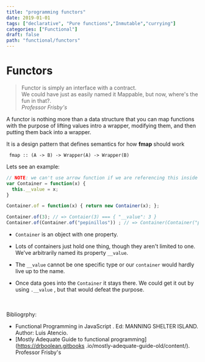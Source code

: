```yaml
---
title: "programming functors"
date: 2019-01-01
tags: ["declarative", "Pure functions","Inmutable","currying"]
categories: ["Functional"]
draft: false
path: "functional/functors"
---
```


# Functors

<blockquote>
Functor is simply an interface with a contract. 
<br>We could have just as easily named it Mappable, but now, where's the fun in that?.
<br><i>Professor Frisby's</i>
</blockquote>

A functor is nothing more than a data structure that you can map functions with the purpose of
lifting values intro a wrapper, modifying them, and then putting them back into a wrapper.

It is a design pattern that defines semantics for how **fmap** should work

` fmap :: (A -> B) -> Wrapper(A) -> Wrapper(B)`

Lets see an example:

```javascript
// NOTE: we can't use arrow function if we are referencing this inside the function (no "new" for arrow functions)
var Container = function(x) {
  this.__value = x;
}

Container.of = function(x) { return new Container(x); };

Container.of(3); // => Contaier(3) === { "__value": 3 }
Container.of(Container.of("pepinillos")) ; // => Container(Container("pepinillos")) === { "__value": { "__value": "pepinillos" } }

```
* `Container` is an object with one property. 

* Lots of containers just hold one thing, though they aren't limited to one. 
We've arbitrarily named its property `__value`.

* The `__value` cannot be one specific type or our `container` would hardly live up to the name. 

* Once data goes into the `Container` it stays there. We could get it out by using `.__value` , but that would defeat the purpose.



<br><br>
Bibliogrphy:<br>

* Functional Programming in JavaScript . Ed: MANNING SHELTER ISLAND. Author: Luis Atencio.<br>
* [Mostly Adequate Guide to functional programming](https://drboolean.gitbooks
.io/mostly-adequate-guide-old/content/). 
Professor Frisby's<br>
